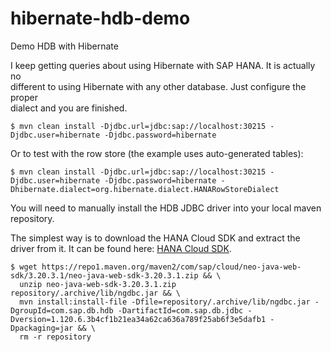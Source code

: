 hibernate-hdb-demo
==================

Demo HDB with Hibernate

I keep getting queries about using Hibernate with SAP HANA. It is actually no  
different to using Hibernate with any other database. Just configure the proper  
dialect and you are finished.

    $ mvn clean install -Djdbc.url=jdbc:sap://localhost:30215 -Djdbc.user=hibernate -Djdbc.password=hibernate

Or to test with the row store (the example uses auto-generated tables):

    $ mvn clean install -Djdbc.url=jdbc:sap://localhost:30215 -Djdbc.user=hibernate -Djdbc.password=hibernate -Dhibernate.dialect=org.hibernate.dialect.HANARowStoreDialect

You will need to manually install the HDB JDBC driver into your local maven  
repository.

The simplest way is to download the HANA Cloud SDK and extract the driver from it.
It can be found here: [HANA Cloud SDK](https://repo1.maven.org/maven2/com/sap/cloud/neo-java-web-sdk/3.20.3.1/neo-java-web-sdk-3.20.3.1.zip).

    $ wget https://repo1.maven.org/maven2/com/sap/cloud/neo-java-web-sdk/3.20.3.1/neo-java-web-sdk-3.20.3.1.zip && \
      unzip neo-java-web-sdk-3.20.3.1.zip repository/.archive/lib/ngdbc.jar && \
      mvn install:install-file -Dfile=repository/.archive/lib/ngdbc.jar -DgroupId=com.sap.db.hdb -DartifactId=com.sap.db.jdbc -Dversion=1.120.6.3b4cf1b21ea34a62ca636a789f25ab6f3e5dafb1 -Dpackaging=jar && \
      rm -r repository
